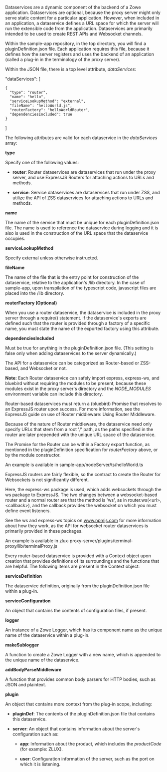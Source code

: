 <?xml version="1.0" encoding="UTF-8"?><?workdir /opt/dita-ot/out/.tmp?><?workdir-uri file:/opt/dita-ot/out/.tmp/?><?path2project ../../?><?path2project-uri ../../?><?path2rootmap-uri ../../?><topic xmlns:ditaarch="http://dita.oasis-open.org/architecture/2005/" xmlns:dita-ot="http://dita-ot.sourceforge.net/ns/201007/dita-ot" class="- topic/topic " ditaarch:DITAArchVersion="1.2" domains="(topic hi-d) (topic ut-d) (topic indexing-d) (topic hazard-d) (topic abbrev-d) (topic pr-d) (topic sw-d) (topic ui-d)" id="dataservices" xtrf="file:/opt/dita-ot/data/extend/extend-desktop/mvd-dataservices.md" xtrc="topic:1;182:3"><title class="- topic/title " xtrf="file:/opt/dita-ot/data/extend/extend-desktop/mvd-dataservices.md" xtrc="title:1;182:3">Dataservices</title><body class="- topic/body " xtrf="file:/opt/dita-ot/data/extend/extend-desktop/mvd-dataservices.md" xtrc="body:1;182:3"><p class="- topic/p " xtrf="file:/opt/dita-ot/data/extend/extend-desktop/mvd-dataservices.md" xtrc="p:1;182:3">Dataservices are a dynamic component of the backend of a Zowe application. Dataservices are optional, because the proxy server might only serve static content for a particular application. However, when included in an application, a dataservice defines a URL space for which the server will run the extensible code from the application. Dataservices are primarily intended to be used to create REST APIs and Websocket channels.</p></body><topic class="- topic/topic " ditaarch:DITAArchVersion="1.2" domains="(topic hi-d) (topic ut-d) (topic indexing-d) (topic hazard-d) (topic abbrev-d) (topic pr-d) (topic sw-d) (topic ui-d)" id="defining-a-dataservice" xtrf="file:/opt/dita-ot/data/extend/extend-desktop/mvd-dataservices.md" xtrc="topic:2;182:3"><title class="- topic/title " xtrf="file:/opt/dita-ot/data/extend/extend-desktop/mvd-dataservices.md" xtrc="title:2;182:3">Defining a dataservice</title><body class="- topic/body " xtrf="file:/opt/dita-ot/data/extend/extend-desktop/mvd-dataservices.md" xtrc="body:2;182:3"><p class="- topic/p " xtrf="file:/opt/dita-ot/data/extend/extend-desktop/mvd-dataservices.md" xtrc="p:2;182:3">Within the <codeph class="+ topic/ph pr-d/codeph " xtrf="file:/opt/dita-ot/data/extend/extend-desktop/mvd-dataservices.md" xtrc="codeph:1;182:3">sample-app</codeph> repository, in the top directory, you will find a <codeph class="+ topic/ph pr-d/codeph " xtrf="file:/opt/dita-ot/data/extend/extend-desktop/mvd-dataservices.md" xtrc="codeph:2;182:3">pluginDefinition.json</codeph> file. Each application requires this file, because it defines how the server registers and uses the backend of an application (called a plug-in in the terminology of the proxy server).</p><p class="- topic/p " xtrf="file:/opt/dita-ot/data/extend/extend-desktop/mvd-dataservices.md" xtrc="p:3;182:3">Within the JSON file, there is a top level attribute, <i class="+ topic/ph hi-d/i " xtrf="file:/opt/dita-ot/data/extend/extend-desktop/mvd-dataservices.md" xtrc="i:1;182:3">dataServices</i>:</p><codeblock class="+ topic/pre pr-d/codeblock " xml:space="preserve" xtrf="file:/opt/dita-ot/data/extend/extend-desktop/mvd-dataservices.md" xtrc="codeblock:1;182:3">  "dataServices": [
    {
      "type": "router",
      "name": "hello",
      "serviceLookupMethod": "external",
      "fileName": "helloWorld.js",
      "routerFactory": "helloWorldRouter",
      "dependenciesIncluded": true
    }
  ]</codeblock></body><topic class="- topic/topic " ditaarch:DITAArchVersion="1.2" domains="(topic hi-d) (topic ut-d) (topic indexing-d) (topic hazard-d) (topic abbrev-d) (topic pr-d) (topic sw-d) (topic ui-d)" id="dataservices-defined-in-plugindefinition" xtrf="file:/opt/dita-ot/data/extend/extend-desktop/mvd-dataservices.md" xtrc="topic:3;182:3"><title class="- topic/title " xtrf="file:/opt/dita-ot/data/extend/extend-desktop/mvd-dataservices.md" xtrc="title:3;182:3">Dataservices defined in pluginDefinition</title><body class="- topic/body " xtrf="file:/opt/dita-ot/data/extend/extend-desktop/mvd-dataservices.md" xtrc="body:3;182:3"><p class="- topic/p " xtrf="file:/opt/dita-ot/data/extend/extend-desktop/mvd-dataservices.md" xtrc="p:4;182:3">The following attributes are valid for each dataservice in the <i class="+ topic/ph hi-d/i " xtrf="file:/opt/dita-ot/data/extend/extend-desktop/mvd-dataservices.md" xtrc="i:2;182:3">dataServices</i> array:</p><p class="- topic/p " xtrf="file:/opt/dita-ot/data/extend/extend-desktop/mvd-dataservices.md" xtrc="p:5;182:3"><b class="+ topic/ph hi-d/b " xtrf="file:/opt/dita-ot/data/extend/extend-desktop/mvd-dataservices.md" xtrc="b:1;182:3">type</b></p><p class="- topic/p " xtrf="file:/opt/dita-ot/data/extend/extend-desktop/mvd-dataservices.md" xtrc="p:6;182:3">Specify one of the following values:</p><ul class="- topic/ul " xtrf="file:/opt/dita-ot/data/extend/extend-desktop/mvd-dataservices.md" xtrc="ul:1;182:3"><li class="- topic/li " xtrf="file:/opt/dita-ot/data/extend/extend-desktop/mvd-dataservices.md" xtrc="li:1;182:3"><p class="- topic/p " xtrf="file:/opt/dita-ot/data/extend/extend-desktop/mvd-dataservices.md" xtrc="p:7;182:3"><b class="+ topic/ph hi-d/b " xtrf="file:/opt/dita-ot/data/extend/extend-desktop/mvd-dataservices.md" xtrc="b:2;182:3">router</b>: Router dataservices are dataservices that run under the proxy server, and use ExpressJS Routers for attaching actions to URLs and methods.</p></li><li class="- topic/li " xtrf="file:/opt/dita-ot/data/extend/extend-desktop/mvd-dataservices.md" xtrc="li:2;182:3"><p class="- topic/p " xtrf="file:/opt/dita-ot/data/extend/extend-desktop/mvd-dataservices.md" xtrc="p:8;182:3"><b class="+ topic/ph hi-d/b " xtrf="file:/opt/dita-ot/data/extend/extend-desktop/mvd-dataservices.md" xtrc="b:3;182:3">service</b>: Service dataservices are dataservices that run under ZSS, and utilize the API of ZSS dataservices for attaching actions to URLs and methods.</p></li></ul><p class="- topic/p " xtrf="file:/opt/dita-ot/data/extend/extend-desktop/mvd-dataservices.md" xtrc="p:9;182:3"><b class="+ topic/ph hi-d/b " xtrf="file:/opt/dita-ot/data/extend/extend-desktop/mvd-dataservices.md" xtrc="b:4;182:3">name</b></p><p class="- topic/p " xtrf="file:/opt/dita-ot/data/extend/extend-desktop/mvd-dataservices.md" xtrc="p:10;182:3">The name of the service that must be unique for each <codeph class="+ topic/ph pr-d/codeph " xtrf="file:/opt/dita-ot/data/extend/extend-desktop/mvd-dataservices.md" xtrc="codeph:3;182:3">pluginDefinition.json</codeph> file. The name is used to reference the dataservice during logging and it is also is used in the construction of the URL space that the dataservice occupies.</p><p class="- topic/p " xtrf="file:/opt/dita-ot/data/extend/extend-desktop/mvd-dataservices.md" xtrc="p:11;182:3"><b class="+ topic/ph hi-d/b " xtrf="file:/opt/dita-ot/data/extend/extend-desktop/mvd-dataservices.md" xtrc="b:5;182:3">serviceLookupMethod</b></p><p class="- topic/p " xtrf="file:/opt/dita-ot/data/extend/extend-desktop/mvd-dataservices.md" xtrc="p:12;182:3">Specify <codeph class="+ topic/ph pr-d/codeph " xtrf="file:/opt/dita-ot/data/extend/extend-desktop/mvd-dataservices.md" xtrc="codeph:4;182:3">external</codeph> unless otherwise instructed.</p><p class="- topic/p " xtrf="file:/opt/dita-ot/data/extend/extend-desktop/mvd-dataservices.md" xtrc="p:13;182:3"><b class="+ topic/ph hi-d/b " xtrf="file:/opt/dita-ot/data/extend/extend-desktop/mvd-dataservices.md" xtrc="b:6;182:3">fileName</b></p><p class="- topic/p " xtrf="file:/opt/dita-ot/data/extend/extend-desktop/mvd-dataservices.md" xtrc="p:14;182:3">The name of the file that is the entry point for construction of the dataservice, relative to the application's <codeph class="+ topic/ph pr-d/codeph " xtrf="file:/opt/dita-ot/data/extend/extend-desktop/mvd-dataservices.md" xtrc="codeph:5;182:3">/lib</codeph> directory. In the case of <codeph class="+ topic/ph pr-d/codeph " xtrf="file:/opt/dita-ot/data/extend/extend-desktop/mvd-dataservices.md" xtrc="codeph:6;182:3">sample-app</codeph>, upon transpilation of the typescript code, javascript files are placed into the <codeph class="+ topic/ph pr-d/codeph " xtrf="file:/opt/dita-ot/data/extend/extend-desktop/mvd-dataservices.md" xtrc="codeph:7;182:3">/lib</codeph> directory.</p><p class="- topic/p " xtrf="file:/opt/dita-ot/data/extend/extend-desktop/mvd-dataservices.md" xtrc="p:15;182:3"><b class="+ topic/ph hi-d/b " xtrf="file:/opt/dita-ot/data/extend/extend-desktop/mvd-dataservices.md" xtrc="b:7;182:3">routerFactory (Optional)</b></p><p class="- topic/p " xtrf="file:/opt/dita-ot/data/extend/extend-desktop/mvd-dataservices.md" xtrc="p:16;182:3">When you use a router dataservice, the dataservice is included in the proxy server through a <codeph class="+ topic/ph pr-d/codeph " xtrf="file:/opt/dita-ot/data/extend/extend-desktop/mvd-dataservices.md" xtrc="codeph:8;182:3">require()</codeph> statement. If the dataservice's exports are defined such that the router is provided through a factory of a specific name, you must state the name of the exported factory using this attribute.</p><p class="- topic/p " xtrf="file:/opt/dita-ot/data/extend/extend-desktop/mvd-dataservices.md" xtrc="p:17;182:3"><b class="+ topic/ph hi-d/b " xtrf="file:/opt/dita-ot/data/extend/extend-desktop/mvd-dataservices.md" xtrc="b:8;182:3">dependenciesIncluded</b></p><p class="- topic/p " xtrf="file:/opt/dita-ot/data/extend/extend-desktop/mvd-dataservices.md" xtrc="p:18;182:3">Must be <codeph class="+ topic/ph pr-d/codeph " xtrf="file:/opt/dita-ot/data/extend/extend-desktop/mvd-dataservices.md" xtrc="codeph:9;182:3">true</codeph> for anything in the <codeph class="+ topic/ph pr-d/codeph " xtrf="file:/opt/dita-ot/data/extend/extend-desktop/mvd-dataservices.md" xtrc="codeph:10;182:3">pluginDefinition.json</codeph> file. (This setting is false only when adding dataservices to the server dynamically.)</p></body></topic></topic><topic class="- topic/topic " ditaarch:DITAArchVersion="1.2" domains="(topic hi-d) (topic ut-d) (topic indexing-d) (topic hazard-d) (topic abbrev-d) (topic pr-d) (topic sw-d) (topic ui-d)" id="dataservice-api" xtrf="file:/opt/dita-ot/data/extend/extend-desktop/mvd-dataservices.md" xtrc="topic:4;182:3"><title class="- topic/title " xtrf="file:/opt/dita-ot/data/extend/extend-desktop/mvd-dataservices.md" xtrc="title:4;182:3">Dataservice API</title><body class="- topic/body " xtrf="file:/opt/dita-ot/data/extend/extend-desktop/mvd-dataservices.md" xtrc="body:4;182:3"><p class="- topic/p " xtrf="file:/opt/dita-ot/data/extend/extend-desktop/mvd-dataservices.md" xtrc="p:19;182:3">The API for a dataservice can be categorized as Router-based or ZSS-based, and Websocket or not.</p><p class="- topic/p " xtrf="file:/opt/dita-ot/data/extend/extend-desktop/mvd-dataservices.md" xtrc="p:20;182:3"><b class="+ topic/ph hi-d/b " xtrf="file:/opt/dita-ot/data/extend/extend-desktop/mvd-dataservices.md" xtrc="b:9;182:3">Note:</b> Each Router dataservice can safely import express, express-ws, and bluebird without requiring the modules to be present, because these modules exist in the proxy server's directory and the <i class="+ topic/ph hi-d/i " xtrf="file:/opt/dita-ot/data/extend/extend-desktop/mvd-dataservices.md" xtrc="i:3;182:3">NODE_MODULES</i> environment variable can include this directory.</p></body><topic class="- topic/topic " ditaarch:DITAArchVersion="1.2" domains="(topic hi-d) (topic ut-d) (topic indexing-d) (topic hazard-d) (topic abbrev-d) (topic pr-d) (topic sw-d) (topic ui-d)" id="router-based-dataservices" xtrf="file:/opt/dita-ot/data/extend/extend-desktop/mvd-dataservices.md" xtrc="topic:5;182:3"><title class="- topic/title " xtrf="file:/opt/dita-ot/data/extend/extend-desktop/mvd-dataservices.md" xtrc="title:5;182:3">Router-based dataservices</title><body class="- topic/body " xtrf="file:/opt/dita-ot/data/extend/extend-desktop/mvd-dataservices.md" xtrc="body:5;182:3"/><topic class="- topic/topic " ditaarch:DITAArchVersion="1.2" domains="(topic hi-d) (topic ut-d) (topic indexing-d) (topic hazard-d) (topic abbrev-d) (topic pr-d) (topic sw-d) (topic ui-d)" id="httprest-router-dataservices" xtrf="file:/opt/dita-ot/data/extend/extend-desktop/mvd-dataservices.md" xtrc="topic:6;182:3"><title class="- topic/title " xtrf="file:/opt/dita-ot/data/extend/extend-desktop/mvd-dataservices.md" xtrc="title:6;182:3">HTTP/REST router dataservices</title><body class="- topic/body " xtrf="file:/opt/dita-ot/data/extend/extend-desktop/mvd-dataservices.md" xtrc="body:6;182:3"><p class="- topic/p " xtrf="file:/opt/dita-ot/data/extend/extend-desktop/mvd-dataservices.md" xtrc="p:21;182:3">Router-based dataservices must return a (bluebird) Promise that resolves to an ExpressJS router upon success. For more information, see the ExpressJS guide on use of Router middleware: <xref class="- topic/xref " href="http://expressjs.com/en/guide/using-middleware.html#middleware.router" format="html" scope="external" xtrf="file:/opt/dita-ot/data/extend/extend-desktop/mvd-dataservices.md" xtrc="xref:1;182:3">Using Router Middleware</xref>.</p><p class="- topic/p " xtrf="file:/opt/dita-ot/data/extend/extend-desktop/mvd-dataservices.md" xtrc="p:22;182:3">Because of the nature of Router middleware, the dataservice need only specify URLs that stem from a root '/' path, as the paths specified in the router are later prepended with the unique URL space of the dataservice.</p><p class="- topic/p " xtrf="file:/opt/dita-ot/data/extend/extend-desktop/mvd-dataservices.md" xtrc="p:23;182:3">The Promise for the Router can be within a Factory export function, as mentioned in the <codeph class="+ topic/ph pr-d/codeph " xtrf="file:/opt/dita-ot/data/extend/extend-desktop/mvd-dataservices.md" xtrc="codeph:11;182:3">pluginDefinition</codeph> specification for <i class="+ topic/ph hi-d/i " xtrf="file:/opt/dita-ot/data/extend/extend-desktop/mvd-dataservices.md" xtrc="i:4;182:3">routerFactory</i> above, or by the module constructor.</p><p class="- topic/p " xtrf="file:/opt/dita-ot/data/extend/extend-desktop/mvd-dataservices.md" xtrc="p:24;182:3">An example is available in <codeph class="+ topic/ph pr-d/codeph " xtrf="file:/opt/dita-ot/data/extend/extend-desktop/mvd-dataservices.md" xtrc="codeph:12;182:3">sample-app/nodeServer/ts/helloWorld.ts</codeph></p></body></topic><topic class="- topic/topic " ditaarch:DITAArchVersion="1.2" domains="(topic hi-d) (topic ut-d) (topic indexing-d) (topic hazard-d) (topic abbrev-d) (topic pr-d) (topic sw-d) (topic ui-d)" id="websocket-router-dataservices" xtrf="file:/opt/dita-ot/data/extend/extend-desktop/mvd-dataservices.md" xtrc="topic:7;182:3"><title class="- topic/title " xtrf="file:/opt/dita-ot/data/extend/extend-desktop/mvd-dataservices.md" xtrc="title:7;182:3">Websocket router dataservices</title><body class="- topic/body " xtrf="file:/opt/dita-ot/data/extend/extend-desktop/mvd-dataservices.md" xtrc="body:7;182:3"><p class="- topic/p " xtrf="file:/opt/dita-ot/data/extend/extend-desktop/mvd-dataservices.md" xtrc="p:25;182:3">ExpressJS routers are fairly flexible, so the contract to create the Router for Websockets is not significantly different.</p><p class="- topic/p " xtrf="file:/opt/dita-ot/data/extend/extend-desktop/mvd-dataservices.md" xtrc="p:26;182:3">Here, the express-ws package is used, which adds websockets through the ws package to ExpressJS. The two changes between a websocket-based router and a normal router are that the method is 'ws', as in <codeph class="+ topic/ph pr-d/codeph " xtrf="file:/opt/dita-ot/data/extend/extend-desktop/mvd-dataservices.md" xtrc="codeph:13;182:3">router.ws(&lt;url&gt;,&lt;callback&gt;)</codeph>, and  the callback provides the websocket on which you must define event listeners.</p><p class="- topic/p " xtrf="file:/opt/dita-ot/data/extend/extend-desktop/mvd-dataservices.md" xtrc="p:27;182:3">See the ws and express-ws topics on <xref class="- topic/xref " href="https://www.npmjs.com" format="html" scope="external" xtrf="file:/opt/dita-ot/data/extend/extend-desktop/mvd-dataservices.md" xtrc="xref:2;182:3">www.npmjs.com</xref> for more information about how they work, as the API for websocket router dataservices is primarily provided in these packages.</p><p class="- topic/p " xtrf="file:/opt/dita-ot/data/extend/extend-desktop/mvd-dataservices.md" xtrc="p:28;182:3">An example is available in <codeph class="+ topic/ph pr-d/codeph " xtrf="file:/opt/dita-ot/data/extend/extend-desktop/mvd-dataservices.md" xtrc="codeph:14;182:3">zlux-proxy-server/plugins/terminal-proxy/lib/terminalProxy.js</codeph></p></body></topic><topic class="- topic/topic " ditaarch:DITAArchVersion="1.2" domains="(topic hi-d) (topic ut-d) (topic indexing-d) (topic hazard-d) (topic abbrev-d) (topic pr-d) (topic sw-d) (topic ui-d)" id="router-dataservice-context" xtrf="file:/opt/dita-ot/data/extend/extend-desktop/mvd-dataservices.md" xtrc="topic:8;182:3"><title class="- topic/title " xtrf="file:/opt/dita-ot/data/extend/extend-desktop/mvd-dataservices.md" xtrc="title:8;182:3">Router dataservice context</title><body class="- topic/body " xtrf="file:/opt/dita-ot/data/extend/extend-desktop/mvd-dataservices.md" xtrc="body:8;182:3"><p class="- topic/p " xtrf="file:/opt/dita-ot/data/extend/extend-desktop/mvd-dataservices.md" xtrc="p:29;182:3">Every router-based dataservice is provided with a <codeph class="+ topic/ph pr-d/codeph " xtrf="file:/opt/dita-ot/data/extend/extend-desktop/mvd-dataservices.md" xtrc="codeph:15;182:3">Context</codeph> object upon creation that provides definitions of its surroundings and the functions that are helpful. The following items are present in the <codeph class="+ topic/ph pr-d/codeph " xtrf="file:/opt/dita-ot/data/extend/extend-desktop/mvd-dataservices.md" xtrc="codeph:16;182:3">Context</codeph> object:</p><p class="- topic/p " xtrf="file:/opt/dita-ot/data/extend/extend-desktop/mvd-dataservices.md" xtrc="p:30;182:3"><b class="+ topic/ph hi-d/b " xtrf="file:/opt/dita-ot/data/extend/extend-desktop/mvd-dataservices.md" xtrc="b:10;182:3">serviceDefinition</b></p><p class="- topic/p " xtrf="file:/opt/dita-ot/data/extend/extend-desktop/mvd-dataservices.md" xtrc="p:31;182:3">The dataservice definition, originally from the <codeph class="+ topic/ph pr-d/codeph " xtrf="file:/opt/dita-ot/data/extend/extend-desktop/mvd-dataservices.md" xtrc="codeph:17;182:3">pluginDefinition.json</codeph> file within a plug-in.</p><p class="- topic/p " xtrf="file:/opt/dita-ot/data/extend/extend-desktop/mvd-dataservices.md" xtrc="p:32;182:3"><b class="+ topic/ph hi-d/b " xtrf="file:/opt/dita-ot/data/extend/extend-desktop/mvd-dataservices.md" xtrc="b:11;182:3">serviceConfiguration</b></p><p class="- topic/p " xtrf="file:/opt/dita-ot/data/extend/extend-desktop/mvd-dataservices.md" xtrc="p:33;182:3">An object that contains the contents of configuration files, if present.</p><p class="- topic/p " xtrf="file:/opt/dita-ot/data/extend/extend-desktop/mvd-dataservices.md" xtrc="p:34;182:3"><b class="+ topic/ph hi-d/b " xtrf="file:/opt/dita-ot/data/extend/extend-desktop/mvd-dataservices.md" xtrc="b:12;182:3">logger</b></p><p class="- topic/p " xtrf="file:/opt/dita-ot/data/extend/extend-desktop/mvd-dataservices.md" xtrc="p:35;182:3">An instance of a Zowe Logger, which has its component name as the unique name of the dataservice within a plug-in.</p><p class="- topic/p " xtrf="file:/opt/dita-ot/data/extend/extend-desktop/mvd-dataservices.md" xtrc="p:36;182:3"><b class="+ topic/ph hi-d/b " xtrf="file:/opt/dita-ot/data/extend/extend-desktop/mvd-dataservices.md" xtrc="b:13;182:3">makeSublogger</b></p><p class="- topic/p " xtrf="file:/opt/dita-ot/data/extend/extend-desktop/mvd-dataservices.md" xtrc="p:37;182:3">A function to create a Zowe Logger with a new name, which is appended to the unique name of the dataservice.</p><p class="- topic/p " xtrf="file:/opt/dita-ot/data/extend/extend-desktop/mvd-dataservices.md" xtrc="p:38;182:3"><b class="+ topic/ph hi-d/b " xtrf="file:/opt/dita-ot/data/extend/extend-desktop/mvd-dataservices.md" xtrc="b:14;182:3">addBodyParseMiddleware</b></p><p class="- topic/p " xtrf="file:/opt/dita-ot/data/extend/extend-desktop/mvd-dataservices.md" xtrc="p:39;182:3">A function that provides common body parsers for HTTP bodies, such as JSON and plaintext.</p><p class="- topic/p " xtrf="file:/opt/dita-ot/data/extend/extend-desktop/mvd-dataservices.md" xtrc="p:40;182:3"><b class="+ topic/ph hi-d/b " xtrf="file:/opt/dita-ot/data/extend/extend-desktop/mvd-dataservices.md" xtrc="b:15;182:3">plugin</b></p><p class="- topic/p " xtrf="file:/opt/dita-ot/data/extend/extend-desktop/mvd-dataservices.md" xtrc="p:41;182:3">An object that contains more context from the plug-in scope, including:</p><ul class="- topic/ul " xtrf="file:/opt/dita-ot/data/extend/extend-desktop/mvd-dataservices.md" xtrc="ul:2;182:3"><li class="- topic/li " xtrf="file:/opt/dita-ot/data/extend/extend-desktop/mvd-dataservices.md" xtrc="li:3;182:3"><p class="- topic/p " xtrf="file:/opt/dita-ot/data/extend/extend-desktop/mvd-dataservices.md" xtrc="p:42;182:3"><b class="+ topic/ph hi-d/b " xtrf="file:/opt/dita-ot/data/extend/extend-desktop/mvd-dataservices.md" xtrc="b:16;182:3">pluginDef</b>: The contents of the <codeph class="+ topic/ph pr-d/codeph " xtrf="file:/opt/dita-ot/data/extend/extend-desktop/mvd-dataservices.md" xtrc="codeph:18;182:3">pluginDefinition.json</codeph> file that contains this dataservice.</p></li><li class="- topic/li " xtrf="file:/opt/dita-ot/data/extend/extend-desktop/mvd-dataservices.md" xtrc="li:4;182:3"><p class="- topic/p " xtrf="file:/opt/dita-ot/data/extend/extend-desktop/mvd-dataservices.md" xtrc="p:43;182:3"><b class="+ topic/ph hi-d/b " xtrf="file:/opt/dita-ot/data/extend/extend-desktop/mvd-dataservices.md" xtrc="b:17;182:3">server</b>: An object that contains information about the server's configuration such as:</p><ul class="- topic/ul " xtrf="file:/opt/dita-ot/data/extend/extend-desktop/mvd-dataservices.md" xtrc="ul:3;182:3"><li class="- topic/li " xtrf="file:/opt/dita-ot/data/extend/extend-desktop/mvd-dataservices.md" xtrc="li:5;182:3"><p class="- topic/p " xtrf="file:/opt/dita-ot/data/extend/extend-desktop/mvd-dataservices.md" xtrc="p:44;182:3"><b class="+ topic/ph hi-d/b " xtrf="file:/opt/dita-ot/data/extend/extend-desktop/mvd-dataservices.md" xtrc="b:18;182:3">app</b>: Information about the product, which includes the <i class="+ topic/ph hi-d/i " xtrf="file:/opt/dita-ot/data/extend/extend-desktop/mvd-dataservices.md" xtrc="i:5;182:3">productCode</i> (for example: <codeph class="+ topic/ph pr-d/codeph " xtrf="file:/opt/dita-ot/data/extend/extend-desktop/mvd-dataservices.md" xtrc="codeph:19;182:3">ZLUX</codeph>).</p></li><li class="- topic/li " xtrf="file:/opt/dita-ot/data/extend/extend-desktop/mvd-dataservices.md" xtrc="li:6;182:3"><p class="- topic/p " xtrf="file:/opt/dita-ot/data/extend/extend-desktop/mvd-dataservices.md" xtrc="p:45;182:3"><b class="+ topic/ph hi-d/b " xtrf="file:/opt/dita-ot/data/extend/extend-desktop/mvd-dataservices.md" xtrc="b:19;182:3">user</b>: Configuration information of the server, such as the port on which it is listening.</p></li></ul></li></ul></body></topic></topic></topic></topic>